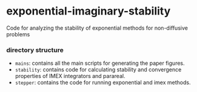 # exponential-imaginary-stability
Code for analyzing the stability of exponential methods for non-diffusive problems

### directory structure

- `mains`: contains all the main scripts for generating the paper figures.
- `stability`: contains code for calculating stability and convergence properties of IMEX integrators and parareal.
- `stepper`: contains the code for running exponential and imex methods.